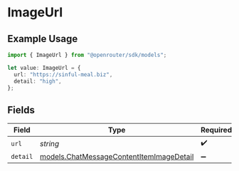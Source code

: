 # ImageUrl

## Example Usage

```typescript
import { ImageUrl } from "@openrouter/sdk/models";

let value: ImageUrl = {
  url: "https://sinful-meal.biz",
  detail: "high",
};
```

## Fields

| Field                                                                                      | Type                                                                                       | Required                                                                                   | Description                                                                                |
| ------------------------------------------------------------------------------------------ | ------------------------------------------------------------------------------------------ | ------------------------------------------------------------------------------------------ | ------------------------------------------------------------------------------------------ |
| `url`                                                                                      | *string*                                                                                   | :heavy_check_mark:                                                                         | N/A                                                                                        |
| `detail`                                                                                   | [models.ChatMessageContentItemImageDetail](../models/chatmessagecontentitemimagedetail.md) | :heavy_minus_sign:                                                                         | N/A                                                                                        |